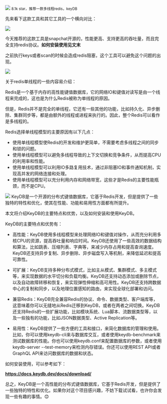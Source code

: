 <img src="/assets/image/240114-多线程版redis-1.png" style="max-width: 70%; height: auto;">
<small>8.1k star，推荐一款多线程redis，keyDB</small>


先来看下这款工具和其它工具的一个横向对比：

![](/assets/image/240114-多线程版redis-1.png)

今天推荐的这款工具是snapchat开源的，性能更高、支持更高的吞吐量，而且完全支持redis协议。**如何安装使用见文末**

之前执行keys或者scan的时候会造成redis阻塞，这个工具可以避免这个问题的出现。

![](/assets/image/240114-多线程版redis-2.png)


关于redis单线程的一些内容易介绍：

Redis是一个基于内存的高性能键值数据库，它的网络IO和键值对读写是由一个线程来完成的，这也是为什么Redis被称为单线程的原因。

但是，Redis并不是完全的单线程，它还有一些其他的功能，比如持久化、异步删除、集群同步等，都是由额外的线程或进程来执行的。因此，整个Redis可以看作是多线程的。

Redis选择单线程模型的主要原因有以下几点：

- 使用单线程模型使Redis的开发和维护更简单，不需要考虑多线程之间的同步和锁的问题。
- 使用单线程模型可以避免多线程导致的上下文切换和竞争条件，从而提高CPU的利用率和性能。
- 使用单线程模型可以利用IO多路复用技术，通过非阻塞IO和事件通知机制，实现高并发的网络连接和处理。
- 使用单线程模型可以充分利用内存和网络带宽，这些才是Redis的主要性能瓶颈，而不是CPU。


![](/assets/image/240114-多线程版redis-3.png)
KeyDB是一个开源的分布式键值数据库，它基于Redis开发，但是提供了一些独特的特性和优化，使其在性能、功能和易用性方面都有所提升。

本文将介绍KeyDB的主要特点和优势，以及如何安装和使用KeyDB。

KeyDB的主要特点和优势有：

- 高性能：KeyDB使用多线程模型来处理网络IO和键值对操作，从而充分利用多核CPU的资源，提高吞吐量和响应时间。KeyDB还使用了一些高效的数据结构和算法，比如跳表、压缩列表、字典等，来减少内存占用和提高查询速度。KeyDB还支持异步复制、异步删除、异步磁盘写入等机制，来降低延迟和提高可靠性。

- 可扩展：KeyDB支持多种分布式模式，比如主从模式、集群模式、多主模式等，来实现数据的水平切分和负载均衡。KeyDB还支持动态添加或删除节点，以及自动故障转移和恢复，来实现弹性伸缩和高可用性。KeyDB还支持跨数据中心的复制和同步，以及地理位置感知的路由，来实现全球化部署和访问。

- 兼容Redis：KeyDB完全兼容Redis的协议、命令、数据类型、客户端库等，这意味着你可以无缝地从Redis迁移到KeyDB，或者在两者之间切换。KeyDB还支持Redis的一些扩展功能，比如模块系统、Lua脚本、流数据类型等，以及一些独有的功能，比如JSON数据类型、Active Replication等。

- 易用性：KeyDB提供了一些方便的工具和接口，来简化数据库的管理和使用。比如，你可以使用keydb-cli来与数据库交互，或者使用keydb-benchmark来测试数据库的性能。你也可以使用keydb.conf来配置数据库的参数，或者使用keydb-server --test-memory来检测内存错误。你还可以使用REST API或者GraphQL API来访问数据库的数据和状态。

如何安装使用，可以参考如下：

**https://docs.keydb.dev/docs/download/**

总之，KeyDB是一个高性能的分布式键值数据库，它基于Redis开发，但是提供了一些独特的特性和优化。如果你对这个项目感兴趣，不妨下载试试看，也许你会发现一些有趣的事情。😊
